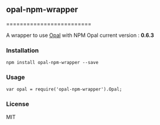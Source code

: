 




















































<extoc></extoc>

## opal-npm-wrapper
=========================

A wrapper to use [Opal](https://github.com/opal/opal-cdn) with NPM
Opal current version : **0.6.3**

### Installation
```
npm install opal-npm-wrapper --save
```

### Usage
```
var opal = require('opal-npm-wrapper').Opal;
```

### License
MIT
